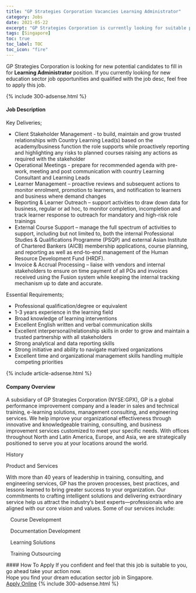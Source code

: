 ```yaml
---
title: "GP Strategies Corporation Vacancies Learning Administrator" 
category: Jobs 
date: 2021-05-22 
excerpt: "GP Strategies Corporation is currently looking for suitable person to fill in the Learning Administrator which positioned at Singapore" 
tags: [Singapore] 
toc: true 
toc_label: TOC 
toc_icon: "fire" 
--- 
```


<p>GP Strategies Corporation is looking for new potential candidates to fill in for <b>Learning Administrator</b> position. If you currently looking for new education sector job opportunities and qualified with the job desc, feel free to apply this job.
</p>{% include 300-adsense.html %} 
<div><div><h4>Job Description</h4></div><div><div><span><div><p>Key Deliveries;</p><ul><li>Client Stakeholder Management - to build, maintain and grow trusted relationships with Country Learning Lead(s) based on the academy/business function the role supports while proactively reporting and highlighting any risks to planned courses raising any actions as required with the stakeholder</li><li>Operational Meetings - prepare for recommended agenda with pre-work, meeting and post communication with country Learning Consultant and Learning Leads</li><li>Learner Management &#8211; proactive reviews and subsequent actions to monitor enrolment, promotion to learners, and notification to learners and business where demand changes&#160;</li><li>Reporting &amp; Learner Outreach&#160;&#8211; support activities to draw down data for business, regular or ad hoc, to monitor completion, incompletion and track learner response to outreach for mandatory and high-risk role trainings</li><li>External Course Support &#8211; manage the full spectrum of activities to support, including but not limited to, both the internal Professional Studies &amp; Qualifications Programme (PSQP) and external Asian Institute of Chartered Bankers (AICB) membership applications, course planning, and reporting as well as end-to-end management of the Human Resource Development Fund (HRDF).&#160;</li><li>Invoice &amp; Accrual Processing &#8211; liaise with vendors and internal stakeholders to ensure on time payment of all POs and invoices received using the Fusion system while keeping the internal tracking mechanism up to date and accurate.</li></ul><p>Essential Requirements;</p><ul><li>Professional qualification/degree or equivalent</li><li>1-3 years experience in the learning field</li><li>Broad knowledge of learning interventions</li><li>Excellent English written and verbal communication skills</li><li>Excellent interpersonal/relationship skills in order&#160;to grow and maintain a trusted partnership with all stakeholders</li><li>Strong analytical and data reporting skills</li><li>Strong initiative and ability to navigate matrixed organizations</li><li><span>Excellent time and organizational management skills handling multiple competing priorities</span></li></ul></div></span></div></div></div> 
{% include article-adsense.html %} 
<div><div><h4>Company Overview</h4></div><div><div><span><div><p>A subsidiary of GP Strategies Corporation (NYSE:GPX), GP is a global performance improvement company and a leader in sales and technical training, e-learning solutions, management consulting, and engineering services. We help improve your organizational effectiveness through innovative and knowledgeable training, consulting, and business improvement services customized to meet your specific needs. With offices throughout North and Latin America, Europe, and Asia, we are strategically positioned to serve you at your locations around the world.</p><p>History</p><p>Product&#160;and Services</p><p>With more than 40 years of leadership in training, consulting, and engineering services, GP has the proven processes, best practices, and lessons learned to bring greater success to your organization. Our commitments to crafting intelligent solutions and delivering extraordinary service help us attract the industry&#8217;s best experts&#8212;professionals who are aligned with our core vision and values. Some of our services include:&#160;&#160;</p><p>&#160;&#160;&#160;Course Development</p><p>&#160;&#160;&#160;Documentation Development</p><p>&#160;&#160;&#160;Learning Solutions</p><p>&#160;&#160;&#160;Training Outsourcing</p></div></span></div></div></div> 
#### How To Apply 
If you confident and feel that this job is suitable to you, go ahead take your action now. <br/> 
Hope you find your dream education sector job in Singapore. <br/> 
<a href="https://www.jobstreet.com.my/en/job/learning-administrator-8554242/origin/sg?jobId=jobstreet-sg-job-8554242" class="btn btn--info" target="_blank" rel="nofollow noopenner">Apply Online</a> 
{% include 300-adsense.html %} 